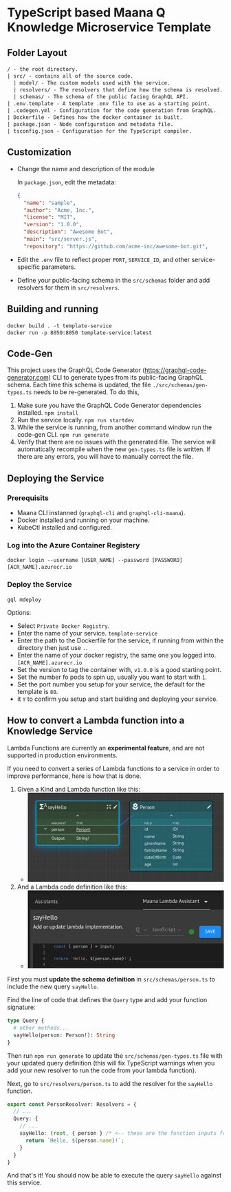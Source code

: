 # TypeScript based Maana Q Knowledge Microservice Template

## Folder Layout

```
/ - the root directory.
| src/ - contains all of the source code.
  | model/ - The custom models used with the service.
  | resolvers/ - The resolvers that define how the schema is resolved.
  | schemas/ - The schema of the public facing GraphQL API.
| .env.template - A template .env file to use as a starting point.
| .codegen.yml - Configuration for the code generation from GraphQL.
| Dockerfile - Defines how the docker container is built.
| package.json - Node configuration and metadata file.
| tsconfig.json - Configuration for the TypeScript compiler.
```

## Customization

* Change the name and description of the module

  In `package.json`, edit the metadata:

  ```json
  {
    "name": "sample",
    "author": "Acme, Inc.",
    "license": "MIT",
    "version": "1.0.0",
    "description": "Awesome Bot",
    "main": "src/server.js",
    "repository": "https://github.com/acme-inc/awesome-bot.git",
  ```

* Edit the `.env` file to reflect proper `PORT`, `SERVICE_ID`, and other service-specific parameters.
* Define your public-facing schema in the `src/schemas` folder and add resolvers for them in `src/resolvers`.

## Building and running

```
docker build . -t template-service
docker run -p 8050:8050 template-service:latest
```

## Code-Gen

This project uses the GraphQL Code Generator (https://graphql-code-generator.com)
CLI to generate types from its public-facing GraphQL schema. Each time this
schema is updated, the file `./src/schemas/gen-types.ts` needs to be
re-generated. To do this,

1. Make sure you have the GraphQL Code Generator dependencies installed.
   `npm install`
1. Run the service locally.
   `npm run startdev`
1. While the service is running, from another command window run the code-gen CLI.
   `npm run generate`
1. Verify that there are no issues with the generated file. The service will automatically recompile when the new `gen-types.ts` file is written. If there
are any errors, you will have to manually correct the file.

## Deploying the Service

### Prerequisits

* Maana CLI instanned (`graphql-cli` and `graphql-cli-maana`).
* Docker installed and running on your machine.
* KubeCtl installed and configured.

### Log into the Azure Container Registery

```
docker login --username [USER_NAME] --password [PASSWORD] [ACR_NAME].azurecr.io
```

### Deploy the Service

```
gql mdeploy
```

Options:

* Select `Private Docker Registry`.
* Enter the name of your service. `template-service`
* Enter the path to the Dockerfile for the service, if running from within the directory then just use `.`.
* Enter the name of your docker registry, the same one you logged into. `[ACR_NAME].azurecr.io`
* Set the version to tag the container with, `v1.0.0` is a good starting point.
* Set the number fo pods to spin up, usually you want to start with `1`.
* Set the port number you setup for your service, the default for the template is `80`.
* it `Y` to confirm you setup and start building and deploying your service.

## How to convert a Lambda function into a Knowledge Service

Lambda Functions are currently an **experimental feature**, and are not supported in production environments.

If you need to convert a series of Lambda functions to a service in order to improve performance, here is how that is done.

1. Given a Kind and Lambda function like this:
   - ![Knowledge Graph with Kind and Lambda Function](/docs/images/knowledge-graph-with-lambda-and-kind.png)
1. And a Lambda code definition like this:
   - ![Lambda Function definition](docs/images/lambda-code.png)

First you must **update the schema definition** in `src/schemas/person.ts` to include the new query `sayHello`.

Find the line of code that defines the `Query` type and add your function signature:

```graphql
type Query {
  # other methods...
  sayHello(person: Person!): String
}
```

Then run `npm run generate` to update the `src/schemas/gen-types.ts` file with your updated query definition (this will fix TypeScript warnings when you add your new resolver to run the code from your lambda function).

Next, go to `src/resolvers/person.ts` to add the resolver for the `sayHello` function.

```ts
export const PersonResolver: Resolvers = {
  // ...
  Query: {
    // ...
    sayHello: (root, { person } /* <-- these are the function inputs from the function graph in Q */) => {
      return `Hello, ${person.name}!`;
    }
  }
}
```

And that's it! You should now be able to execute the query `sayHello` against this service.

